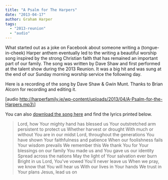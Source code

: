 ```yaml
---
title: "A Psalm for The Harpers"
date: "2013-04-17"
author: Graham Harper
tags:
  - "2013-reunion"
  - "audio"
---
```


What started out as a joke on Facebook about someone writing a (tongue-in-cheek) Harper anthem eventually led to the writing a beautiful worship song inspired by the strong Christian faith that has remained an important part of our family. The song was written by Dave Shaw and first performed at the talent show during the 2013 Reunion. It was a big hit and was sung at the end of our Sunday morning worship service the following day.

Here is a recording of the song by Dave Shaw & Gwin Munt. Thanks to Brian Alcorn for recording and editing it.

\[audio http://harperfamily.ie/wp-content/uploads/2013/04/A-Psalm-for-the-Harpers.mp3\]

You can also [download the song here](http://harperfamily.ie/wp-content/uploads/2013/04/A-Psalm-for-the-Harpers.mp3.zip) and find the lyrics printed below.

> Lord, how Your mighty hand has blessed us Your outstretched arm persistent to protect us Whether harvest or drought With much or without You are in our midst Lord, throughout the generations You have shown Your faithfulness and patience When our foolishness fails Your wisdom prevails We remember this We thank You for Your blessings on our family You made us and You gave us our identity Spread across the nations May the light of Your salvation ever burn Bright in us Lord, You've vowed You'll never leave us When we pray, we know that You will hear us With our lives in Your hands We trust in Your plans Jesus, lead us on

